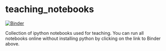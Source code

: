 # teaching_notebooks
[![Binder](https://mybinder.org/badge_logo.svg)](https://mybinder.org/v2/gh/KUL-recon-lab/teaching_notebooks/HEAD)

Collection of ipython notebooks used for teaching. 
You can run all notebooks online without installing python by clicking on the
link to Binder above.

